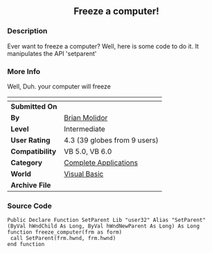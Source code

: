 ﻿<div align="center">

## Freeze a computer\!


</div>

### Description

Ever want to freeze a computer? Well, here is some code to do it. It manipulates the API 'setparent'
 
### More Info
 
Well, Duh. your computer will freeze


<span>             |<span>
---                |---
**Submitted On**   |
**By**             |[Brian Molidor](https://github.com/Planet-Source-Code/PSCIndex/blob/master/ByAuthor/brian-molidor.md)
**Level**          |Intermediate
**User Rating**    |4.3 (39 globes from 9 users)
**Compatibility**  |VB 5\.0, VB 6\.0
**Category**       |[Complete Applications](https://github.com/Planet-Source-Code/PSCIndex/blob/master/ByCategory/complete-applications__1-27.md)
**World**          |[Visual Basic](https://github.com/Planet-Source-Code/PSCIndex/blob/master/ByWorld/visual-basic.md)
**Archive File**   |[](https://github.com/Planet-Source-Code/brian-molidor-freeze-a-computer__1-6081/archive/master.zip)





### Source Code

```
Public Declare Function SetParent Lib "user32" Alias "SetParent" (ByVal hWndChild As Long, ByVal hWndNewParent As Long) As Long
function freeze_computer(frm as form)
 call SetParent(frm.hwnd, frm.hwnd)
end function
```

